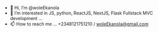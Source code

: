 - 👋 Hi, I’m @woleEkanola
- 👀 I’m interested in JS, python, ReactJS, NextJS, Flask Fullstack MVC development ...
- 📫 How to reach me ... +2348121751210 / woleEkanola@gmail.com

<!---
woleEkanola/woleEkanola is a ✨ special ✨ repository because its `README.md` (this file) appears on your GitHub profile.
You can click the Preview link to take a look at your changes.
--->
